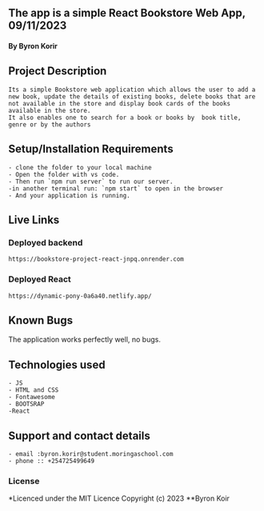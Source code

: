 ## The app is a simple React Bookstore Web App, 09/11/2023
#### **By Byron Korir**
## Project Description
    Its a simple Bookstore web application which allows the user to add a new book, update the details of existing books, delete books that are not available in the store and display book cards of the books available in the store.
    It also enables one to search for a book or books by  book title, genre or by the authors
## Setup/Installation Requirements
    - clone the folder to your local machine
    - Open the folder with vs code.
    - Then run `npm run server` to run our server.
    -in another terminal run: `npm start` to open in the browser
    - And your application is running.
       
## Live Links
  ### Deployed backend
   `https://bookstore-project-react-jnpq.onrender.com`
   ### Deployed React
   `https://dynamic-pony-0a6a40.netlify.app/`

## Known Bugs
   
   The application works perfectly well, no bugs.

## Technologies used
    - JS
    - HTML and CSS
    - Fontawesome
    - BOOTSRAP
    -React

## Support and contact details
    - email :byron.korir@student.moringaschool.com
    - phone :: +254725499649

### License
*Licenced under the MIT Licence
Copyright (c) 2023 **Byron Koir